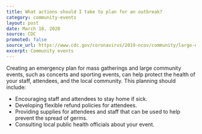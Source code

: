 ```yaml
---
title: What actions should I take to plan for an outbreak?
category: community-events
layout: post
date: March 18, 2020
source: CDC
promoted: false
source_url: https://www.cdc.gov/coronavirus/2019-ncov/community/large-events/event-planners-and-attendees-faq.html
excerpt: Community events
---
```


Creating an emergency plan for mass gatherings and large community events, such as concerts and sporting events, can help protect the health of your staff, attendees, and the local community. This planning should include:

* Encouraging staff and attendees to stay home if sick.
* Developing flexible refund policies for attendees.
* Providing supplies for attendees and staff that can be used to help prevent the spread of germs.
* Consulting local public health officials about your event.